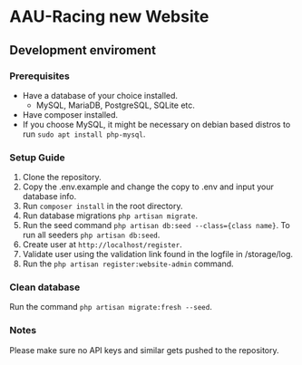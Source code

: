 # AAU-Racing new Website
## Development enviroment
### Prerequisites
- Have a database of your choice installed.
    - MySQL, MariaDB, PostgreSQL, SQLite etc.
- Have composer installed.
- If you choose MySQL, it might be necessary on debian based distros to run `sudo apt install php-mysql`.
### Setup Guide
1. Clone the repository.
2. Copy the .env.example and change the copy to .env and input your database info. 
3. Run `composer install` in the root directory.
4. Run database migrations `php artisan migrate`.
5. Run the seed command `php artisan db:seed --class={class name}`. To run all seeders `php artisan db:seed`.
6. Create user at `http://localhost/register`.
7. Validate user using the validation link found in the logfile in /storage/log. 
8. Run the `php artisan register:website-admin` command.

### Clean database
Run the command `php artisan migrate:fresh --seed`.

### Notes
Please make sure no API keys and similar gets pushed to the repository.
